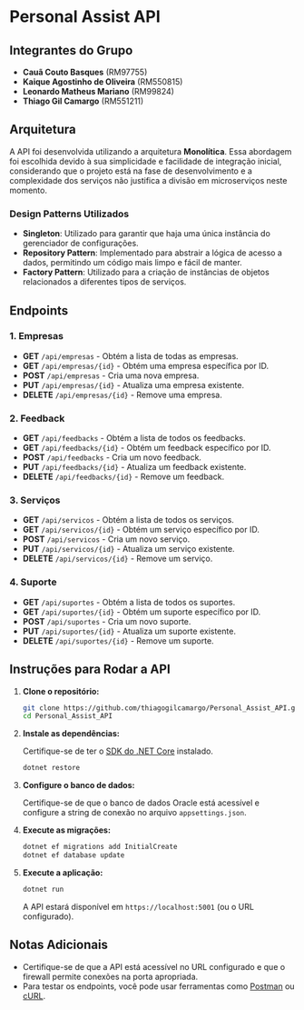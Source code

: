 # Personal Assist API

## Integrantes do Grupo


- **Cauã Couto Basques** (RM97755)
- **Kaique Agostinho de Oliveira** (RM550815)
- **Leonardo Matheus Mariano** (RM99824)
- **Thiago Gil Camargo** (RM551211)

## Arquitetura

A API foi desenvolvida utilizando a arquitetura **Monolítica**. Essa abordagem foi escolhida devido à sua simplicidade e facilidade de integração inicial, considerando que o projeto está na fase de desenvolvimento e a complexidade dos serviços não justifica a divisão em microserviços neste momento.

### Design Patterns Utilizados

- **Singleton**: Utilizado para garantir que haja uma única instância do gerenciador de configurações.
- **Repository Pattern**: Implementado para abstrair a lógica de acesso a dados, permitindo um código mais limpo e fácil de manter.
- **Factory Pattern**: Utilizado para a criação de instâncias de objetos relacionados a diferentes tipos de serviços.

## Endpoints

### 1. Empresas

- **GET** `/api/empresas` - Obtém a lista de todas as empresas.
- **GET** `/api/empresas/{id}` - Obtém uma empresa específica por ID.
- **POST** `/api/empresas` - Cria uma nova empresa.
- **PUT** `/api/empresas/{id}` - Atualiza uma empresa existente.
- **DELETE** `/api/empresas/{id}` - Remove uma empresa.

### 2. Feedback

- **GET** `/api/feedbacks` - Obtém a lista de todos os feedbacks.
- **GET** `/api/feedbacks/{id}` - Obtém um feedback específico por ID.
- **POST** `/api/feedbacks` - Cria um novo feedback.
- **PUT** `/api/feedbacks/{id}` - Atualiza um feedback existente.
- **DELETE** `/api/feedbacks/{id}` - Remove um feedback.

### 3. Serviços

- **GET** `/api/servicos` - Obtém a lista de todos os serviços.
- **GET** `/api/servicos/{id}` - Obtém um serviço específico por ID.
- **POST** `/api/servicos` - Cria um novo serviço.
- **PUT** `/api/servicos/{id}` - Atualiza um serviço existente.
- **DELETE** `/api/servicos/{id}` - Remove um serviço.

### 4. Suporte

- **GET** `/api/suportes` - Obtém a lista de todos os suportes.
- **GET** `/api/suportes/{id}` - Obtém um suporte específico por ID.
- **POST** `/api/suportes` - Cria um novo suporte.
- **PUT** `/api/suportes/{id}` - Atualiza um suporte existente.
- **DELETE** `/api/suportes/{id}` - Remove um suporte.

## Instruções para Rodar a API

1. **Clone o repositório:**

    ```bash
    git clone https://github.com/thiagogilcamargo/Personal_Assist_API.git
    cd Personal_Assist_API
    ```

2. **Instale as dependências:**

    Certifique-se de ter o [SDK do .NET Core](https://dotnet.microsoft.com/download) instalado.

    ```bash
    dotnet restore
    ```

3. **Configure o banco de dados:**

    Certifique-se de que o banco de dados Oracle está acessível e configure a string de conexão no arquivo `appsettings.json`.

4. **Execute as migrações:**

    ```bash
    dotnet ef migrations add InitialCreate
    dotnet ef database update
    ```

5. **Execute a aplicação:**

    ```bash
    dotnet run
    ```

    A API estará disponível em `https://localhost:5001` (ou o URL configurado).

## Notas Adicionais

- Certifique-se de que a API está acessível no URL configurado e que o firewall permite conexões na porta apropriada.
- Para testar os endpoints, você pode usar ferramentas como [Postman](https://www.postman.com/) ou [cURL](https://curl.se/).

